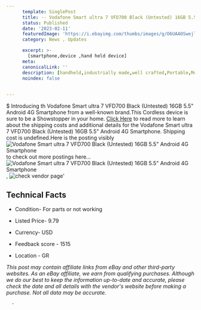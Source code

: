 ```yaml
---
      template: SinglePost
      title: -- Vodafone Smart ultra 7 VFD700 Black (Untested) 16GB 5.5" Android 4G Smartphone
      status: Published
      date: '2023-02-11'
      featuredImage: 'https://i.ebayimg.com/thumbs/images/g/O6UAAOSwejljevQZ/s-l225.jpg'
      category: News , Updates

      excerpt: >-
        [smartphone,device ,hand held device]
      meta:
      canonicalLink: ''
      description: [handheld,industrially made,well crafted,Portable,Mobile,Compact,Convenient,Lightweight,Maneuverable,Man-portable,Miniature,Carriable,Hand-held,Light,Holdable,Transportable,Mobile device,Pocket-sized,On-the-go,Wireless,Cordless,Compact size,Convenient size, smartphone,device ,hand held device]
      noindex: false
      

---
```

$
      Introducing th Vodafone Smart ultra 7 VFD700 Black (Untested) 16GB 5.5" Android 4G Smartphone from a well-known brand.This Cordless device  is sure to be a Showstopper in your home. [Click Here](https://www.ebay.com/itm/225371781660?hash=item3479347a1c%3Ag%3AO6UAAOSwejljevQZ&mkevt=1&mkcid=1&mkrid=711-53200-19255-0&campid=%253CePNCampaignId%253E&customid=%253CreferenceId%253E&toolid=10049) to read more to learn about the shipping costs and additional details for the Vodafone Smart ultra 7 VFD700 Black (Untested) 16GB 5.5" Android 4G Smartphone. Shipping cost is undefined.Here is the posting visibly ![Vodafone Smart ultra 7 VFD700 Black (Untested) 16GB 5.5" Android 4G Smartphone](https://i.ebayimg.com/thumbs/images/g/O6UAAOSwejljevQZ/s-l225.jpg) to check out more postings here... ![Vodafone Smart ultra 7 VFD700 Black (Untested) 16GB 5.5" Android 4G Smartphone](https://i.ebayimg.com/images/g/O6UAAOSwejljevQZ/s-l1600.jpg), ![check vendor page](https://origin-galleryplus.ebayimg.com/ws/web/225371781660_2_0_1/225x225.jpg,https://origin-galleryplus.ebayimg.com/ws/web/225371781660_3_0_1/225x225.jpg,https://origin-galleryplus.ebayimg.com/ws/web/225371781660_4_0_1/225x225.jpg,https://origin-galleryplus.ebayimg.com/ws/web/225371781660_5_0_1/225x225.jpg,https://origin-galleryplus.ebayimg.com/ws/web/225371781660_6_0_1/225x225.jpg,https://origin-galleryplus.ebayimg.com/ws/web/225371781660_7_0_1/225x225.jpg,https://origin-galleryplus.ebayimg.com/ws/web/225371781660_8_0_1/225x225.jpg,https://origin-galleryplus.ebayimg.com/ws/web/225371781660_9_0_1/225x225.jpg,https://origin-galleryplus.ebayimg.com/ws/web/225371781660_10_0_1/225x225.jpg,https://origin-galleryplus.ebayimg.com/ws/web/225371781660_11_0_1/225x225.jpg,https://origin-galleryplus.ebayimg.com/ws/web/225371781660_12_0_1/225x225.jpg,https://origin-galleryplus.ebayimg.com/ws/web/225371781660_13_0_1/225x225.jpg,https://origin-galleryplus.ebayimg.com/ws/web/225371781660_14_0_1/225x225.jpg)'

      

 ## Technical Facts 



     
      

 - Condition- For parts or not working 


      

 - Listed Price- 9.79 


      

 - Currency- USD 


      

 - Feedback score - 1515 


      

 - Location - GR 


      
      

 *_This post may contain affiliate links from eBay and other third-party websites. As an eBay affiliate, we earn from qualifying purchases. Although we do our best to keep the information up-to-date and accurate, please check the date and all details with the vendor's website before making a purchase. Not all data may be accurate._*




      -
